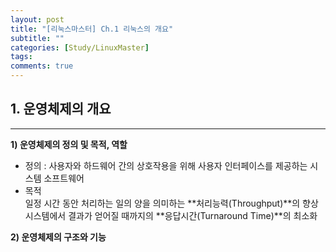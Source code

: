 ```yaml
---
layout: post
title: "[리눅스마스터] Ch.1 리눅스의 개요"
subtitle: ""
categories: [Study/LinuxMaster] 
tags:
comments: true
---
```


## 1. 운영체제의 개요

---

**1) 운영체제의 정의 및 목적, 역할**
- 정의 : 사용자와 하드웨어 간의 상호작용을 위해 사용자 인터페이스를 제공하는 시스템 소프트웨어  
- 목적  
    일정 시간 동안 처리하는 일의 양을 의미하는 **처리능력(Throughput)**의 향상  
    시스템에서 결과가 얻어질 때까지의 **응답시간(Turnaround Time)**의 최소화

**2) 운영체제의 구조와 기능**